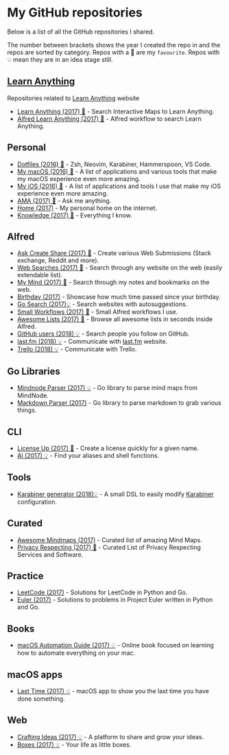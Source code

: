# My GitHub repositories
Below is a list of all the GitHub repositories I shared.

The number between brackets shows the year I created the repo in and the repos are sorted by category. Repos with a 🌟 are my `favourite`. Repos with 💡 mean they are in an idea stage still.

## [Learn Anything](https://github.com/learn-anything)
Repositories related to [Learn Anything](https://learn-anything.xyz/) website
- [Learn Anything (2017) 🌟](https://github.com/learn-anything/learn-anything) - Search Interactive Maps to Learn Anything.
- [Alfred Learn Anything (2017) 🌟](https://github.com/nikitavoloboev/alfred-learn-anything) - Alfred workflow to search Learn Anything.

## Personal
- [Dotfiles (2016) 🌟](https://github.com/nikitavoloboev/dotfiles) - Zsh, Neovim, Karabiner, Hammerspoon, VS Code.
- [My macOS (2016) 🌟](https://github.com/nikitavoloboev/my-mac-os) - A list of applications and various tools that make my macOS experience even more amazing.
- [My iOS (2016) 🌟](https://github.com/nikitavoloboev/my-ios) - A list of applications and tools I use that make my iOS experience even more amazing.
- [AMA (2017) 🌟](https://github.com/nikitavoloboev/ama) - Ask me anything.
- [Home (2017)](https://github.com/nikitavoloboev/nikitavoloboev.github.io) - My personal home on the internet.
- [Knowledge (2017) 🌟](https://github.com/nikitavoloboev/my-knowledge) - Everything I know.

## Alfred
- [Ask Create Share (2017) 🌟](https://github.com/nikitavoloboev/alfred-ask-create-share) - Create various Web Submissions (Stack exchange, Reddit and more).
- [Web Searches (2017) 🌟](https://github.com/nikitavoloboev/alfred-web-searches) - Search through any website on the web (easily extendable list).
- [My Mind (2017) 🌟](https://github.com/nikitavoloboev/alfred-my-mind) - Search through my notes and bookmarks on the web.
- [Birthday (2017)](https://github.com/nikitavoloboev/alfred-birthday) - Showcase how much time passed since your birthday.
- [Go Search (2017)💡](https://github.com/nikitavoloboev/alfred-go-search) - Search websites with autosuggestions.
- [Small Workflows (2017) 🌟](https://github.com/nikitavoloboev/small-workflows) - Small Alfred workflows I use.
- [Awesome Lists (2017) 🌟](https://github.com/nikitavoloboev/alfred-awesome-lists) - Browse all awesome lists in seconds inside Alfred.
- [GitHub users (2018) 💡](https://github.com/nikitavoloboev/alfred-github-users) - Search people you follow on GitHub.
- [last.fm (2018) 💡](https://github.com/nikitavoloboev/alfred-lastfm) - Communicate with [last.fm](https://www.last.fm/home) website.
- [Trello (2018) 💡](https://github.com/nikitavoloboev/alfred-trello) - Communicate with Trello.

## Go Libraries
- [Mindnode Parser (2017) 💡](https://github.com/nikitavoloboev/mindnode-parser) - Go library to parse mind maps from MindNode.
- [Markdown Parser (2017)](https://github.com/nikitavoloboev/markdown-parser) - Go library to parse markdown to grab various things.

## CLI
- [License Up (2017) 🌟](https://github.com/nikitavoloboev/license-up) - Create a license quickly for a given name.
- [Al (2017) 💡](https://github.com/nikitavoloboev/al) - Find your aliases and shell functions.

## Tools
- [Karabiner generator (2018)💡](https://github.com/nikitavoloboev/karabiner-generator) - A small DSL to easily modify [Karabiner](https://github.com/tekezo/Karabiner-Elements) configuration.

## Curated
- [Awesome Mindmaps (2017)](https://github.com/nikitavoloboev/awesome-mindmaps) - Curated list of amazing Mind Maps.
- [Privacy Respecting (2017) 🌟](https://github.com/nikitavoloboev/privacy-respecting) - Curated List of Privacy Respecting Services and Software.

## Practice
- [LeetCode (2017)](https://github.com/nikitavoloboev/leetcode) - Solutions for LeetCode in Python and Go.
- [Euler (2017)](https://github.com/nikitavoloboev/euler) - Solutions to problems in Project Euler written in Python and Go.

## Books
- [macOS Automation Guide (2017) 💡](https://github.com/nikitavoloboev/macOS-automation-guide) - Online book focused on learning how to automate everything on your mac.

## macOS apps
- [Last Time (2017) 💡](https://github.com/nikitavoloboev/last-time) - macOS app to show you the last time you have done something.

## Web
- [Crafting Ideas (2017) 💡](https://github.com/nikitavoloboev/crafting-ideas) - A platform to share and grow your ideas.
- [Boxes (2017) 💡](https://github.com/nikitavoloboev/boxes) - Your life as little boxes.